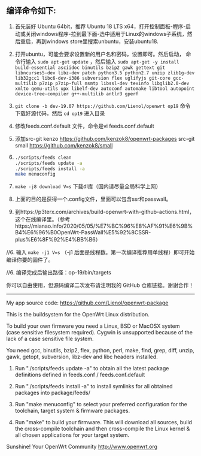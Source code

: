 编译命令如下:
-
1. 首先装好 Ubuntu 64bit，推荐  Ubuntu  18 LTS x64，打开控制面板-程序-启动或关闭windows程序-拉到最下面-选中适用于Linux的windows子系统，然后重启，再到windows store里搜索unbuntu，安装ubuntu18.

2. 打开ubuntu，可能会要求设置新的用户名和密码，设置即可。然后启动， 命令行输入 `sudo apt-get update` ，然后输入
`
sudo apt-get -y install build-essential asciidoc binutils bzip2 gawk gettext git libncurses5-dev libz-dev patch python3.5 python2.7 unzip zlib1g-dev lib32gcc1 libc6-dev-i386 subversion flex uglifyjs git-core gcc-multilib p7zip p7zip-full msmtp libssl-dev texinfo libglib2.0-dev xmlto qemu-utils upx libelf-dev autoconf automake libtool autopoint device-tree-compiler g++-multilib antlr3 gperf
`

3. `git clone -b dev-19.07 https://github.com/Lienol/openwrt op19` 命令下载好源代码，然后 `cd op19` 进入目录

4. 修改feeds.conf.default 文件，命令是vi feeds.conf.default 
5. 添加src-git kenzo https://github.com/kenzok8/openwrt-packages
       src-git small https://github.com/kenzok8/small
       

6. ```bash
   ./scripts/feeds clean
   ./scripts/feeds update -a
   ./scripts/feeds install -a
   make menuconfig
   ```

7. `make -j8 download V=s` 下载dl库（国内请尽量全局科学上网）

8. 上面的目的是获得一个.config文件，里面可以包含ssr和passwall。

7. 到https://p3terx.com/archives/build-openwrt-with-github-actions.html，这个在线编译里。（参考https://mianao.info/2020/05/05/%E7%BC%96%E8%AF%91%E6%9B%B4%E6%96%B0OpenWrt-PassWall%E5%92%8CSSR-plus%E6%8F%92%E4%BB%B6）

//6. 输入 `make -j1 V=s` （-j1 后面是线程数。第一次编译推荐用单线程）即可开始编译你要的固件了。

//6. 编译完成后输出路径：op-19/bin/targets

你可以自由使用，但源码编译二次发布请注明我的 GitHub 仓库链接。谢谢合作！
 
 -----------------------------------------------------
 
My app source code: https://github.com/Lienol/openwrt-package

This is the buildsystem for the OpenWrt Linux distribution.

To build your own firmware you need a Linux, BSD or MacOSX system (case
sensitive filesystem required). Cygwin is unsupported because of the lack
of a case sensitive file system.

You need gcc, binutils, bzip2, flex, python, perl, make, find, grep, diff,
unzip, gawk, getopt, subversion, libz-dev and libc headers installed.

1. Run "./scripts/feeds update -a" to obtain all the latest package definitions
defined in feeds.conf / feeds.conf.default

2. Run "./scripts/feeds install -a" to install symlinks for all obtained
packages into package/feeds/

3. Run "make menuconfig" to select your preferred configuration for the
toolchain, target system & firmware packages.

4. Run "make" to build your firmware. This will download all sources, build
the cross-compile toolchain and then cross-compile the Linux kernel & all
chosen applications for your target system.

Sunshine!
	Your OpenWrt Community
	http://www.openwrt.org


